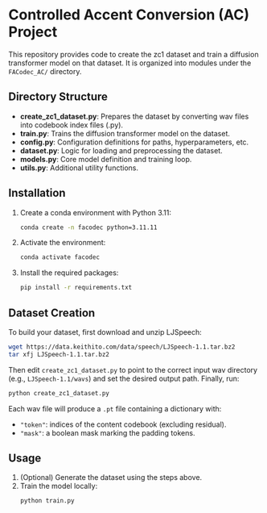 # Controlled Accent Conversion (AC) Project

This repository provides code to create the zc1 dataset and train a diffusion transformer model on that dataset. It is organized into modules under the `FACodec_AC/` directory.

## Directory Structure
- **create_zc1_dataset.py**: Prepares the dataset by converting wav files into codebook index files (.py).  
- **train.py**: Trains the diffusion transformer model on the dataset.  
- **config.py**: Configuration definitions for paths, hyperparameters, etc.  
- **dataset.py**: Logic for loading and preprocessing the dataset.  
- **models.py**: Core model definition and training loop.  
- **utils.py**: Additional utility functions.  

## Installation

1. Create a conda environment with Python 3.11:  
   ```bash
   conda create -n facodec python=3.11.11
   ```
2. Activate the environment:  
   ```bash
   conda activate facodec
   ```
3. Install the required packages:  
   ```bash
   pip install -r requirements.txt
   ```

## Dataset Creation

To build your dataset, first download and unzip LJSpeech:
```bash
wget https://data.keithito.com/data/speech/LJSpeech-1.1.tar.bz2
tar xfj LJSpeech-1.1.tar.bz2
```

Then edit `create_zc1_dataset.py` to point to the correct input wav directory (e.g., `LJSpeech-1.1/wavs`) and set the desired output path. Finally, run:
```bash
python create_zc1_dataset.py
```
Each wav file will produce a `.pt` file containing a dictionary with:
- `"token"`: indices of the content codebook (excluding residual).  
- `"mask"`: a boolean mask marking the padding tokens.

## Usage

1. (Optional) Generate the dataset using the steps above.
2. Train the model locally:
   ```bash
   python train.py
   ```